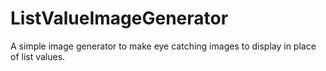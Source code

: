 # ListValueImageGenerator

A simple image generator to make eye catching images to display in place of list values.
